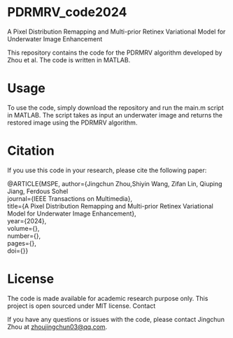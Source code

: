 # PDRMRV_code2024
A Pixel Distribution Remapping and Multi-prior Retinex Variational Model for Underwater Image Enhancement

This repository contains the code for the PDRMRV algorithm developed by Zhou et al. The code is written in MATLAB.

# Usage
To use the code, simply download the repository and run the main.m script in MATLAB. The script takes as input an underwater image and returns the restored image using the PDRMRV algorithm.

# Citation
If you use this code in your research, please cite the following paper:
       
@ARTICLE{MSPE,
  author={Jingchun Zhou,Shiyin Wang, Zifan Lin, Qiuping Jiang, Ferdous Sohel<br>
  journal={IEEE Transactions on Multimedia}, <br>
  title={A Pixel Distribution Remapping and Multi-prior Retinex Variational Model for Underwater Image Enhancement}, <br>
  year={2024},<br>
  volume={},<br>
  number={},<br>
  pages={},<br>
  doi={}}<br>
          

# License

The code is made available for academic research purpose only. This project is open sourced under MIT license.
Contact

If you have any questions or issues with the code, please contact Jingchun Zhou at zhoujingchun03@qq.com.
